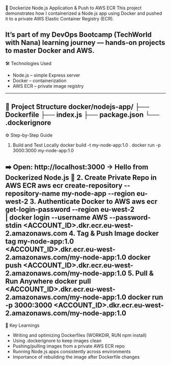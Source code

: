 🚀 Dockerize Node.js Application & Push to AWS ECR
This project demonstrates how I containerized a Node.js app using Docker and pushed it to a private AWS Elastic Container Registry (ECR).

It’s part of my DevOps Bootcamp (TechWorld with Nana) learning journey — hands-on projects to master Docker and AWS.
---
🛠️ Technologies Used
- Node.js – simple Express server
- Docker – containerization
- AWS ECR – private image registry
---
📂 Project Structure
docker/nodejs-app/
├── Dockerfile
├── index.js
├── package.json
└── .dockerignore
---
⚙️ Step-by-Step Guide
1. Build and Test Locally
docker build -t my-node-app:1.0 .
docker run -p 3000:3000 my-node-app:1.0

➡️ Open: http://localhost:3000 → Hello from Dockerized Node.js 🚀
2. Create Private Repo in AWS ECR
aws ecr create-repository --repository-name my-node-app --region eu-west-2
3. Authenticate Docker to AWS
aws ecr get-login-password --region eu-west-2 \
  | docker login --username AWS --password-stdin <ACCOUNT_ID>.dkr.ecr.eu-west-2.amazonaws.com
4. Tag & Push Image
docker tag my-node-app:1.0 <ACCOUNT_ID>.dkr.ecr.eu-west-2.amazonaws.com/my-node-app:1.0
docker push <ACCOUNT_ID>.dkr.ecr.eu-west-2.amazonaws.com/my-node-app:1.0
5. Pull & Run Anywhere
docker pull <ACCOUNT_ID>.dkr.ecr.eu-west-2.amazonaws.com/my-node-app:1.0
docker run -p 3000:3000 <ACCOUNT_ID>.dkr.ecr.eu-west-2.amazonaws.com/my-node-app:1.0
---
📝 Key Learnings
- Writing and optimizing Dockerfiles (WORKDIR, RUN npm install)
- Using .dockerignore to keep images clean
- Pushing/pulling images from a private AWS ECR repo
- Running Node.js apps consistently across environments
- Importance of rebuilding the image after Dockerfile changes

